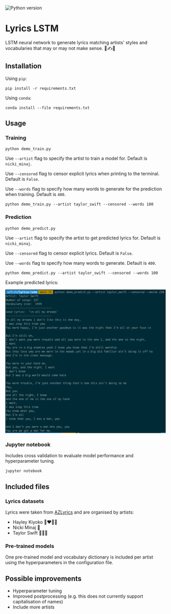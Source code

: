 ![Python version](https://img.shields.io/badge/python-3.8-blue)

# Lyrics LSTM

LSTM neural network to generate lyrics matching artists' styles and vocabularies that may or may not make sense. 🎵✍️🧠

## Installation

Using `pip`:

```
pip install -r requirements.txt
```

Using `conda`:

```
conda install --file requirements.txt
```

## Usage

### Training

```
python demo_train.py
```

Use `--artist` flag to specify the artist to train a model for. Default is `nicki_minaj`.

Use `--censored` flag to censor explicit lyrics when printing to the terminal. Default is `False`.

Use `--words` flag to specify how many words to generate for the prediction when training. Default is `400`.

```
python demo_train.py --artist taylor_swift --censored --words 100
```

### Prediction

```
python demo_predict.py
```

Use `--artist` flag to specify the artist to get predicted lyrics for. Default is `nicki_minaj`.

Use `--censored` flag to censor explicit lyrics. Default is `False`.

Use `--words` flag to specify how many words to generate. Default is `400`.

```
python demo_predict.py --artist taylor_swift --censored --words 100
```

Example predicted lyrics:

![Taylor Swift predicted lyrics](taylor-swift-prediction.png)

### Jupyter notebook

Includes cross validation to evaluate model performance and hyperparameter tuning.

```
jupyter notebook
```

## Included files

### Lyrics datasets

Lyrics were taken from [AZLyrics](https://www.azlyrics.com/) and are organised by artists:

- Hayley Kiyoko 👩‍❤️‍💋‍👩
- Nicki Minaj 🐍
- Taylor Swift 👩🏼‍🌾

### Pre-trained models

One pre-trained model and vocabulary dictionary is included per artist using the hyperparameters in the configuration file.

## Possible improvements

- Hyperparameter tuning
- Improved postprocessing (e.g. this does not currently support capitalisation of names)
- Include more artists
